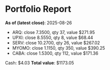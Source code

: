 # Portfolio Report
**As of (latest close)**: 2025-08-26

- ARQ: close 7.3500, qty 37, value $271.95
- UPXI: close 8.5550, qty 8, value $68.44
- SERV: close 10.2700, qty 26, value $267.02
- MYOMO: close 1.1150, qty 350, value $390.25
- CABA: close 1.5300, qty 112, value $171.36

Cash: $4.03
**Total value**: $1173.05